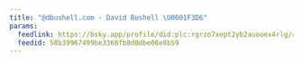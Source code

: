```yaml
---
title: "@dbushell.com - David Bushell \U0001F3D6️"
params:
  feedlink: https://bsky.app/profile/did:plc:rgrzo7xept2yb2auooex4rlg/rss
  feedid: 58b39967499be3368fb8d0dbe06e8b59
---
```

